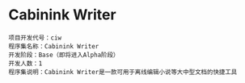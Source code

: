 # Cabinink Writer
    项目开发代号：ciw
    程序集名称：Cabinink Writer
    开发阶段：Base（即将进入Alpha阶段）
    开发人数：1
    程序集说明：Cabinink Writer是一款可用于离线编辑小说等大中型文档的快捷工具
